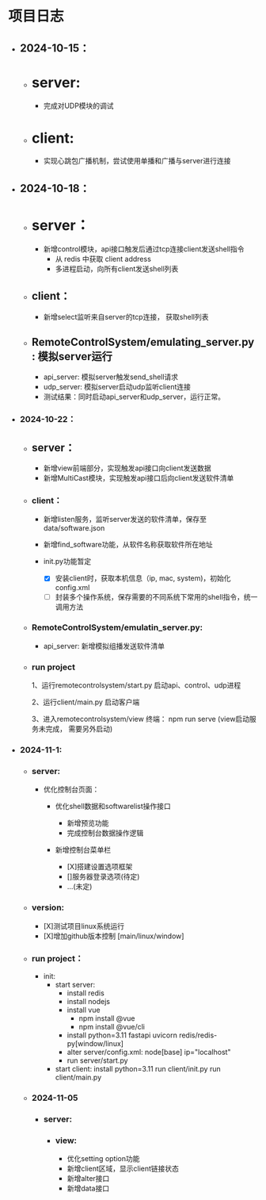 # 项目日志

* ## 2024-10-15：

  * # server:

    * 完成对UDP模块的调试
  * # client:

    * 实现心跳包广播机制，尝试使用单播和广播与server进行连接
* ## 2024-10-18：

  * # server：

    * 新增control模块，api接口触发后通过tcp连接client发送shell指令
      * 从 redis 中获取 client address
      * 多进程启动，向所有client发送shell列表
  * ## client：

    * 新增select监听来自server的tcp连接， 获取shell列表
  * ## RemoteControlSystem/emulating_server.py	: 模拟server运行

    * api_server: 模拟server触发send_shell请求
    * udp_server: 模拟server启动udp监听client连接
    * 测试结果：同时启动api_server和udp_server，运行正常。
* ### 2024-10-22：

  * ## server：


    * 新增view前端部分，实现触发api接口向client发送数据
    * 新增MultiCast模块，实现触发api接口后向client发送软件清单
  * ### client：


    * 新增listen服务，监听server发送的软件清单，保存至data/software.json
    * 新增find_software功能，从软件名称获取软件所在地址
    * init.py功能暂定

      * [X] 安装client时，获取本机信息（ip, mac, system)，初始化config.xml
      * [ ] 封装多个操作系统，保存需要的不同系统下常用的shell指令，统一调用方法
  * ### RemoteControlSystem/emulatin_server.py:


    * api_server: 新增模拟组播发送软件清单
  * ### run project

    1、运行remotecontrolsystem/start.py 启动api、control、udp进程

    2、运行client/main.py 启动客户端

    3、进入remotecontrolsystem/view 终端： npm run serve (view启动服务未完成， 需要另外启动)

* ### 2024-11-1:
  * ### server:
    * 优化控制台页面：
      * 优化shell数据和softwarelist操作接口
        * 新增预览功能
        * 完成控制台数据操作逻辑

      * 新增控制台菜单栏
        * [X]搭建设置选项框架
        * []服务器登录选项(待定)
        * ...(未定)

  * ### version:
    * [X]测试项目linux系统运行
    * [X]增加github版本控制 [main/linux/window]

  * ### run project：
    * init: 
      * start server:
        * install redis
        * install nodejs
        * install vue
          * npm install @vue
          * npm install @vue/cli
        * install python=3.11 fastapi uvicorn redis/redis-py[window/linux]
        * alter server/config.xml: node[base] ip="localhost"
        * run server/start.py
      * start client:
          install python=3.11
          run client/init.py
          run client/main.py

  * ### 2024-11-05
    * ### server:
      * ### view:
        * 优化setting option功能
        * 新增client区域，显示client链接状态
        * 新增alter接口
        * 新增data接口

